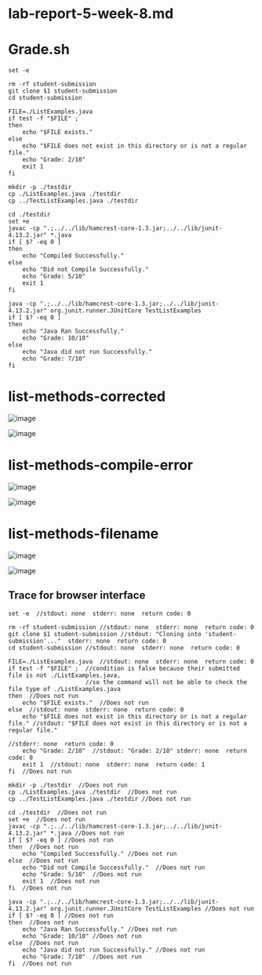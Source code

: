 # lab-report-5-week-8.md

# Grade.sh
```
set -e
 
rm -rf student-submission
git clone $1 student-submission
cd student-submission
 
FILE=./ListExamples.java
if test -f "$FILE" ;
then
    echo "$FILE exists."
else
    echo "$FILE does not exist in this directory or is not a regular file."
    echo "Grade: 2/10"
    exit 1
fi
 
mkdir -p ./testdir
cp ./ListExamples.java ./testdir
cp ../TestListExamples.java ./testdir
 
cd ./testdir
set +e
javac -cp ".;../../lib/hamcrest-core-1.3.jar;../../lib/junit-4.13.2.jar" *.java
if [ $? -eq 0 ]
then
    echo "Compiled Successfully."
else
    echo "Did not Compile Successfully."
    echo "Grade: 5/10"
    exit 1
fi
 
java -cp ".;../../lib/hamcrest-core-1.3.jar;../../lib/junit-4.13.2.jar" org.junit.runner.JUnitCore TestListExamples
if [ $? -eq 0 ]
then
    echo "Java Ran Successfully."
    echo "Grade: 10/10"
else
    echo "Java did not run Successfully."
    echo "Grade: 7/10"
fi
```

# list-methods-corrected

![image](https://user-images.githubusercontent.com/55713184/204061213-be85a597-c7ca-4801-a347-1a5a22ec5a13.png)

![image](https://user-images.githubusercontent.com/55713184/204061283-0dc82a9c-69bb-4ac5-87e4-74ee1be56ff8.png)


# list-methods-compile-error

![image](https://user-images.githubusercontent.com/55713184/204061231-055ae69c-2d9a-4e41-bc91-91f0a03f9ed4.png)

![image](https://user-images.githubusercontent.com/55713184/204061306-bb51a2ec-b977-4a8a-9c8d-ff7d22ba5a21.png)

# list-methods-filename

![image](https://user-images.githubusercontent.com/55713184/204061245-0235ee11-da92-4525-b3c0-44173ccbb863.png)

![image](https://user-images.githubusercontent.com/55713184/204061323-37e2e7e3-e09e-4940-9149-0e69ffaf46b4.png)

## Trace for browser interface
```
set -e  //stdout: none  stderr: none  return code: 0
 
rm -rf student-submission //stdout: none  stderr: none  return code: 0
git clone $1 student-submission //stdout: "Cloning into 'student-submission'..."  stderr: none  return code: 0
cd student-submission //stdout: none  stderr: none  return code: 0
 
FILE=./ListExamples.java  //stdout: none  stderr: none  return code: 0
if test -f "$FILE" ;  //condition is false because their submitted file is not ./ListExamples.java, 
                      //so the command will not be able to check the file type of ./ListExamples.java
then  //Does not run
    echo "$FILE exists."  //Does not run
else  //stdout: none  stderr: none  return code: 0
    echo "$FILE does not exist in this directory or is not a regular file." //stdout: "$FILE does not exist in this directory or is not a regular file."
                                                                            //stderr: none  return code: 0
    echo "Grade: 2/10"  //stdout: "Grade: 2/10" stderr: none  return code: 0
    exit 1  //stdout: none  stderr: none  return code: 1
fi  //Does not run
 
mkdir -p ./testdir  //Does not run
cp ./ListExamples.java ./testdir  //Does not run
cp ../TestListExamples.java ./testdir //Does not run
 
cd ./testdir  //Does not run
set +e  //Does not run
javac -cp ".;../../lib/hamcrest-core-1.3.jar;../../lib/junit-4.13.2.jar" *.java //Does not run
if [ $? -eq 0 ] //Does not run
then  //Does not run
    echo "Compiled Successfully." //Does not run
else  //Does not run
    echo "Did not Compile Successfully."  //Does not run
    echo "Grade: 5/10"  //Does not run
    exit 1  //Does not run
fi  //Does not run
 
java -cp ".;../../lib/hamcrest-core-1.3.jar;../../lib/junit-4.13.2.jar" org.junit.runner.JUnitCore TestListExamples //Does not run
if [ $? -eq 0 ] //Does not run
then  //Does not run
    echo "Java Ran Successfully." //Does not run
    echo "Grade: 10/10" //Does not run
else  //Does not run
    echo "Java did not run Successfully." //Does not run
    echo "Grade: 7/10"  //Does not run
fi  //Does not run
```







